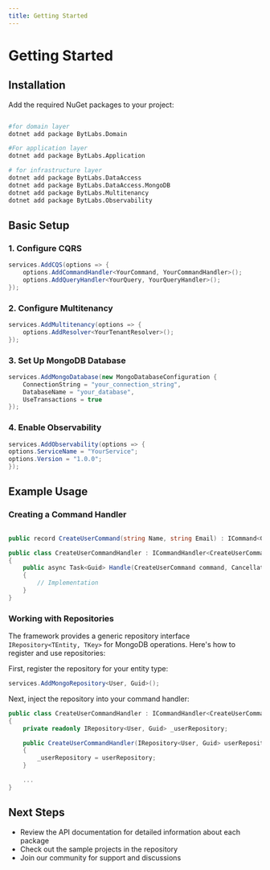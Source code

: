 ```yaml
---
title: Getting Started
---
```


# Getting Started

## Installation

Add the required NuGet packages to your project:
```bash

#for domain layer
dotnet add package BytLabs.Domain

#For application layer
dotnet add package BytLabs.Application

# for infrastructure layer
dotnet add package BytLabs.DataAccess
dotnet add package BytLabs.DataAccess.MongoDB
dotnet add package BytLabs.Multitenancy
dotnet add package BytLabs.Observability
```

## Basic Setup

### 1. Configure CQRS

```csharp
services.AddCQS(options => {
    options.AddCommandHandler<YourCommand, YourCommandHandler>();
    options.AddQueryHandler<YourQuery, YourQueryHandler>();
});
```

### 2. Configure Multitenancy
```csharp
services.AddMultitenancy(options => {
    options.AddResolver<YourTenantResolver>();
});
```


### 3. Set Up MongoDB Database

```csharp
services.AddMongoDatabase(new MongoDatabaseConfiguration {
    ConnectionString = "your_connection_string",
    DatabaseName = "your_database",
    UseTransactions = true
});
```

### 4. Enable Observability

```csharp
services.AddObservability(options => {
options.ServiceName = "YourService";
options.Version = "1.0.0";
});
```



## Example Usage

### Creating a Command Handler

```csharp

public record CreateUserCommand(string Name, string Email) : ICommand<Guid>;

public class CreateUserCommandHandler : ICommandHandler<CreateUserCommand, Guid>
{
    public async Task<Guid> Handle(CreateUserCommand command, CancellationToken token)
    {
        // Implementation
    }
}
```


### Working with Repositories

The framework provides a generic repository interface `IRepository<TEntity, TKey>` for MongoDB operations. Here's how to register and use repositories:

First, register the repository for your entity type:

```csharp
services.AddMongoRepository<User, Guid>();
```

Next, inject the repository into your command handler:

```csharp
public class CreateUserCommandHandler : ICommandHandler<CreateUserCommand, Guid>
{
    private readonly IRepository<User, Guid> _userRepository;

    public CreateUserCommandHandler(IRepository<User, Guid> userRepository)
    {
        _userRepository = userRepository;
    }

    ...
}
```


## Next Steps

- Review the API documentation for detailed information about each package
- Check out the sample projects in the repository
- Join our community for support and discussions
